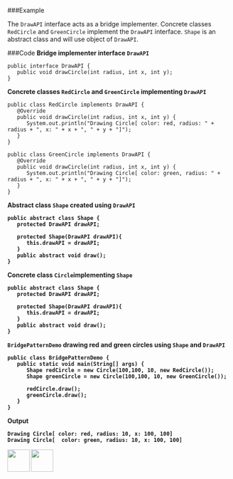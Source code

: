 ###Example
<p>The <code>DrawAPI</code> interface acts as a bridge implementer. Concrete classes <code>RedCircle</code> and
<code>GreenCircle</code> implement the <code>DrawAPI</code> interface. 
<code>Shape</code> is an abstract class and will use object of <code>DrawAPI</code>.</p>

###Code
<b>Bridge implementer interface <code>DrawAPI</code></b>
<pre><code>public interface DrawAPI {
   public void drawCircle(int radius, int x, int y);
}</code></pre>

<b>Concrete classes <code>RedCircle</code> and <code>GreenCircle</code> implementing <code>DrawAPI</code></b>
<pre><code>public class RedCircle implements DrawAPI {
   @Override
   public void drawCircle(int radius, int x, int y) {
      System.out.println("Drawing Circle[ color: red, radius: " + radius + ", x: " + x + ", " + y + "]");
   }
}</code></pre>
<pre><code>public class GreenCircle implements DrawAPI {
   @Override
   public void drawCircle(int radius, int x, int y) {
      System.out.println("Drawing Circle[ color: green, radius: " + radius + ", x: " + x + ", " + y + "]");
   }
}</code></pre>

<b>Abstract class <code>Shape</code> created using <code>DrawAPI</code>
<pre><code>public abstract class Shape {
   protected DrawAPI drawAPI;
   
   protected Shape(DrawAPI drawAPI){
      this.drawAPI = drawAPI;
   }
   public abstract void draw();	
}</code></pre>

<b>Concrete class <code>Circle</code>implementing  <code>Shape</code>
<pre><code>public abstract class Shape {
   protected DrawAPI drawAPI;
   
   protected Shape(DrawAPI drawAPI){
      this.drawAPI = drawAPI;
   }
   public abstract void draw();	
}</code></pre>


<b><code>BridgePatternDemo</code> drawing red and green circles using <code>Shape</code> and <code>DrawAPI</code></b>
<pre><code>public class BridgePatternDemo {
   public static void main(String[] args) {
      Shape redCircle = new Circle(100,100, 10, new RedCircle());
      Shape greenCircle = new Circle(100,100, 10, new GreenCircle());

      redCircle.draw();
      greenCircle.draw();
   }
}</code></pre>

<b>Output</b>
<pre><code>Drawing Circle[ color: red, radius: 10, x: 100, 100]
Drawing Circle[  color: green, radius: 10, x: 100, 100]
</code></pre>


[<img src="https://cloud.githubusercontent.com/assets/14101008/11768481/3b7d20d6-a18b-11e5-95fe-a422966f4c03.png" width="50" height="50"></img>](https://github.com/hariniiyer/CSCI-5828_Presentation4_Software-Design-Patterns/blob/master/BridgeFeatures.md)
[<img src="https://cloud.githubusercontent.com/assets/14101008/11768482/3d2d0bbc-a18b-11e5-8766-2e7f5b241782.png" width="50" height="50"></img>](https://github.com/hariniiyer/CSCI-5828_Presentation4_Software-Design-Patterns/blob/master/A&BCompare.md)
